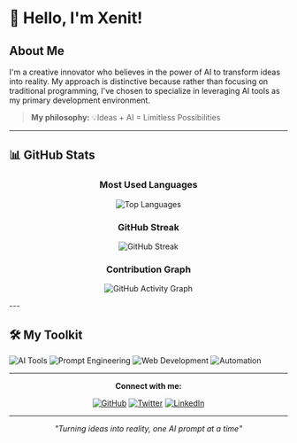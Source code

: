 # 👋 Hello, I'm Xenit!

## About Me
I'm a creative innovator who believes in the power of AI to transform ideas into reality. My approach is distinctive because rather than focusing on traditional programming, I've chosen to specialize in leveraging AI tools as my primary development environment.

> **My philosophy:** 💡Ideas + AI = Limitless Possibilities

---

## 📊 GitHub Stats

<div align="center">

### Most Used Languages
![Top Languages](https://github-readme-stats.vercel.app/api/top-langs/?username=xenitV1&layout=compact&theme=radical&hide_border=true&bg_color=0d1117&title_color=58a6ff&text_color=c9d1d9&cache_seconds=1800)

### GitHub Streak
![GitHub Streak](https://github-readme-streak-stats.herokuapp.com/?user=xenitV1&theme=radical&hide_border=true&background=0d1117&stroke=58a6ff&ring=58a6ff&fire=58a6ff&currStreakNum=c9d1d9&sideNums=c9d1d9&currStreakLabel=58a6ff&sideLabels=58a6ff)

### Contribution Graph
![GitHub Activity Graph](https://github-readme-activity-graph.vercel.app/graph?username=xenitV1&theme=react-dark&bg_color=0d1117&color=58a6ff&line=58a6ff&point=58a6ff&area=true&hide_border=true)

</div>
---

## 🛠️ My Toolkit

![AI Tools](https://img.shields.io/badge/AI_Tools-Primary-blue?style=flat-square)
![Prompt Engineering](https://img.shields.io/badge/Prompt_Engineering-Expert-green?style=flat-square)
![Web Development](https://img.shields.io/badge/Web_Development-AI_Assisted-purple?style=flat-square)
![Automation](https://img.shields.io/badge/Automation-Smart-orange?style=flat-square)

---

<div align="center">

**Connect with me:** 

[![GitHub](https://img.shields.io/badge/GitHub-100000?style=flat-square&logo=github&logoColor=white)](https://github.com/xenitV1)
[![Twitter](https://img.shields.io/badge/Twitter-1DA1F2?style=flat-square&logo=twitter&logoColor=white)](https://x.com/xenit_v0)
[![LinkedIn](https://img.shields.io/badge/LinkedIn-0077B5?style=flat-square&logo=linkedin&logoColor=white)](https://www.linkedin.com/in/apaydinm)

---

*"Turning ideas into reality, one AI prompt at a time"*

</div>
